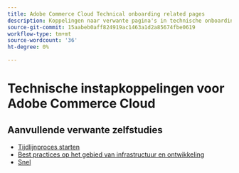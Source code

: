 ```yaml
---
title: Adobe Commerce Cloud Technical onboarding related pages
description: Koppelingen naar verwante pagina's in technische onboarding van Adobe Commerce Cloud
source-git-commit: 15aabeb0aff824919ac1463a1d2a85674fbe0619
workflow-type: tm+mt
source-wordcount: '36'
ht-degree: 0%

---
```


# Technische instapkoppelingen voor Adobe Commerce Cloud

## Aanvullende verwante zelfstudies

- [Tijdlijnproces starten](../cloud/launch-process-timeline.md)
- [Best practices op het gebied van infrastructuur en ontwikkeling](../cloud/infrastructure-development-best-practices.md)
- [Snel](../cloud/fastly.md)
